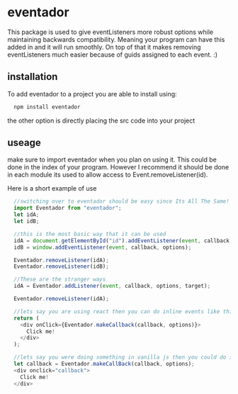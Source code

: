 # eventador
This package is used to give eventListeners more robust options while maintaining backwards compatibility. Meaning your program can have this added in and it will run smoothly. On top of that it makes removing eventListeners much easier because of guids assigned to each event. :) <br/>

## installation
To add eventador to a project you are able to install using:
```js
  npm install eventador
```
the other option is directly placing the src code into your project

## useage
make sure to import eventador when you plan on using it. This could be done in the index of your program. However I recommend it should be done in each module its used to allow access to Event.removeListener(id).

Here is a short example of use

```js
  //switching over to eventador should be easy since Its All The Same!
  import Eventador from "eventador";
  let idA;
  let idB;

  //this is the most basic way that it can be used
  idA = document.getElementById("id").addEventListener(event, callback, options);
  idB = window.addEventListener(event, callback, options);

  Eventador.removeListener(idA);
  Eventador.removeListener(idB);

  //These are the stranger ways
  idA = Eventador.addListener(event, callback, options, target);

  Eventador.removeListener(idA);

  //lets say you are using react then you can do inline events like this
  return (
    <div onClick={Eventador.makeCallback(callback, options)}>
      Click me!
    </div>
  );

  //lets say you were doing something in vanilla js then you could do inline like this:
  let callback = Eventador.makeCallBack(callback, options);
  <div onclick="callback">
    Click me!
  </div>
```

## 